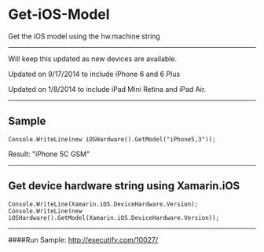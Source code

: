Get-iOS-Model
=============

Get the iOS model using the hw.machine string
*******
Will keep this updated as new devices are available.

Updated on 9/17/2014 to include iPhone 6 and 6 Plus

Updated on 1/8/2014 to include iPad Mini Retina and iPad Air.
*******

Sample
-------

```
Console.WriteLine(new iOSHardware().GetModel("iPhone5,3"));
```

Result: "iPhone 5C GSM"

*******
Get device hardware string using Xamarin.iOS
-------

```
Console.WriteLine(Xamarin.iOS.DeviceHardware.Version);
Console.WriteLine(new iOSHardware().GetModel(Xamarin.iOS.DeviceHardware.Version));
```

*******
####Run Sample:
http://executify.com/10027/
